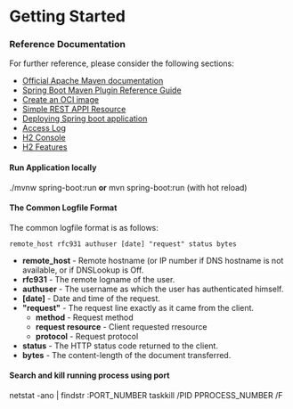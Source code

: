 # Getting Started

### Reference Documentation
For further reference, please consider the following sections:

* [Official Apache Maven documentation](https://maven.apache.org/guides/index.html)
* [Spring Boot Maven Plugin Reference Guide](https://docs.spring.io/spring-boot/docs/2.3.0.RELEASE/maven-plugin/reference/html/)
* [Create an OCI image](https://docs.spring.io/spring-boot/docs/2.3.0.RELEASE/maven-plugin/reference/html/#build-image)
* [Simple REST APPI Resource](https://spring.io/guides/gs/rest-service/)
* [Deploying Spring boot application](https://spring.io/blog/2014/03/07/deploying-spring-boot-applications)
* [Access Log](https://www.w3.org/Daemon/User/Config/Logging.html)
* [H2 Console](http://localhost:8443/h2-console)
* [H2 Features](http://www.h2database.com/html/features.html)
#### Run Application locally
./mvnw spring-boot:run __or__ mvn spring-boot:run (with hot reload)

#### The Common Logfile Format
The common logfile format is as follows:

    remote_host rfc931 authuser [date] "request" status bytes
* __remote_host__ - Remote hostname (or IP number if DNS hostname is not available, or if DNSLookup is Off.
* __rfc931__ - The remote logname of the user.
* __authuser__ - The username as which the user has authenticated himself.
* __[date]__ - Date and time of the request.
* __"request"__ - The request line exactly as it came from the client.
    * __method__ - Request method
    * __request resource__ - Client requested rresource
    * __protocol__ - Request protocol
* __status__ - The HTTP status code returned to the client.
* __bytes__ - The content-length of the document transferred.

#### Search and kill running process using port
netstat -ano | findstr :PORT_NUMBER
taskkill /PID PPROCESS_NUMBER /F